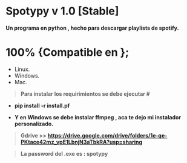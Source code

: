 # Spotypy v 1.0 [Stable]

****Un programa en python , hecho para descargar playlists de spotify.****

# 100% {Compatible en };

* Linux.
* Windows.
* Mac.

> ****Para instalar los requirimientos se debe ejecutar #****

* ****pip install -r install.pf****

* ****Y en Windows se debe instalar ffmpeg , aca te dejo mi instalador personalizado.****

> ****Gdrive >>  https://drive.google.com/drive/folders/1e-qe-PKtace42mz_vpE1LbnjN3aTbkRA?usp=sharing****

> ****La password del .exe es : spotypy****

